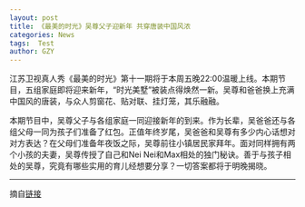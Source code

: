 ```yaml
---
layout: post
title: 《最美的时光》吴尊父子迎新年 共穿唐装中国风浓
categories: News
tags:  Test
author: GZY
---
```


江苏卫视真人秀《最美的时光》第十一期将于本周五晚22:00温暖上线。本期节目，五组家庭即将迎来新年，“时光美墅”被装点得焕然一新。吴尊和爸爸换上充满中国风的唐装，与众人剪窗花、贴对联、挂灯笼，其乐融融。

本期节目中，吴尊父子与各组家庭一同迎接新年的到来。作为长辈，吴爸爸还与各组父母一同为孩子们准备了红包。正值年终岁尾，吴爸爸和吴尊有多少内心话想对对方表达？在父母们准备年夜饭之际，吴尊前往小镇居民家拜年。面对同样拥有两个小孩的夫妻，吴尊传授了自己和Nei Nei和Max相处的独门秘诀。善于与孩子相处的吴尊，究竟有哪些实用的育儿经想要分享？一切答案都将于明晚揭晓。

*****

摘自[链接](http://bj.jjj.qq.com/a/20190131/004113.htm)